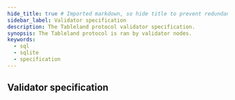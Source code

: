 ```yaml
---
hide_title: true # Imported markdown, so hide title to prevent redundancy
sidebar_label: Validator specification
description: The Tableland protocol validator specification.
synopsis: The Tableland protocol is ran by validator nodes.
keywords:
  - sql
  - sqlite
  - specification
---
```


<!-- This import has an issue with importing html comments; see comments with `backwards compatibility`

import Validator from '/specs/validator/README.md'

<Validator />
 -->

## Validator specification
